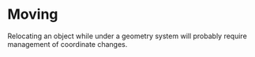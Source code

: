# Moving

Relocating an object while under a geometry system will probably require
management of coordinate changes.
